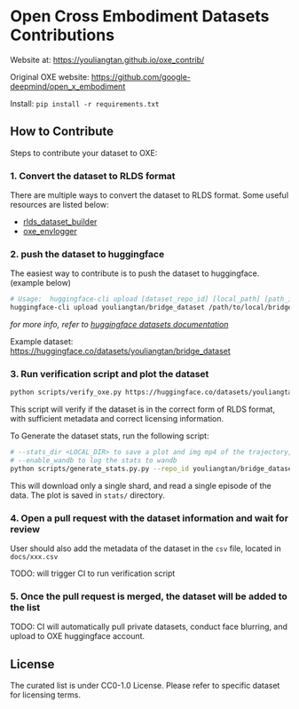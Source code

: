 # Open Cross Embodiment Datasets Contributions

Website at: https://youliangtan.github.io/oxe_contrib/

Original OXE website: https://github.com/google-deepmind/open_x_embodiment

Install: `pip install -r requirements.txt`

## How to Contribute

Steps to contribute your dataset to OXE:

### 1. Convert the dataset to RLDS format

There are multiple ways to convert the dataset to RLDS format. Some useful resources are listed below:
 - [rlds_dataset_builder](https://github.com/kpertsch/rlds_dataset_builder)
 - [oxe_envlogger](https://github.com/rail-berkeley/oxe_envlogger)

### 2. push the dataset to huggingface

The easiest way to contribute is to push the dataset to huggingface. (example below)
```bash
# Usage:  huggingface-cli upload [dataset_repo_id] [local_path] [path_in_repo] --repo-type dataset
huggingface-cli upload youliangtan/bridge_dataset /path/to/local/bridge_dataset --repo-type dataset
```

*for more info, refer to [huggingface datasets documentation](https://huggingface.co/docs/datasets/v2.20.0/en/share#share-a-dataset-using-the-cli)*

Example dataset: https://huggingface.co/datasets/youliangtan/bridge_dataset

### 3. Run verification script and plot the dataset

```bash
python scripts/verify_oxe.py https://huggingface.co/datasets/youliangtan/bridge_dataset
```

This script will verify if the dataset is in the correct form of RLDS format, with sufficient metadata and correct licensing information.


To Generate the dataset stats, run the following script:

```bash
# --stats_dir <LOCAL_DIR> to save a plot and img mp4 of the trajectory, default is stats/
# --enable_wandb to log the stats to wandb
python scripts/generate_stats.py.py --repo_id youliangtan/bridge_dataset --enable_wandb
```

This will download only a single shard, and read a single episode of the data. The plot is saved in `stats/` directory.

### 4. Open a pull request with the dataset information and wait for review

User should also add the metadata of the dataset in the `csv` file, located in `docs/xxx.csv`

TODO: will trigger CI to run verification script

### 5. Once the pull request is merged, the dataset will be added to the list

TODO: CI will automatically pull private datasets, conduct face blurring, and upload to OXE huggingface account.

## License

The curated list is under CC0-1.0 License. Please refer to specific dataset for licensing terms. 
